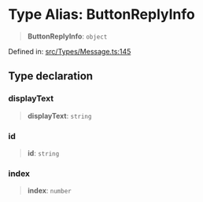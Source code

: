 # Type Alias: ButtonReplyInfo

> **ButtonReplyInfo**: `object`

Defined in: [src/Types/Message.ts:145](https://github.com/Fokusdotid/Baileys/blob/4cdf75fe48f9b13e8084d341633612ce49e934bd/src/Types/Message.ts#L145)

## Type declaration

### displayText

> **displayText**: `string`

### id

> **id**: `string`

### index

> **index**: `number`
